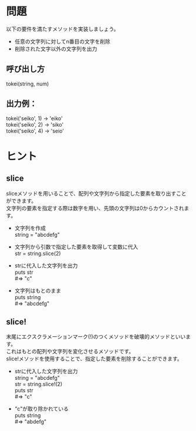 # 問題  
以下の要件を満たすメソッドを実装しましょう。  
  
* 任意の文字列に対してn番目の文字を削除  
* 削除された文字以外の文字列を出力  
  
## 呼び出し方  
tokei(string, num)  
  
## 出力例：  
tokei('seiko', 1) → 'eiko'  
tokei('seiko', 2) → 'siko'  
tokei('seiko', 4) → 'seio'  
  
# ヒント  
  
## slice
  
sliceメソッドを用いることで、配列や文字列から指定した要素を取り出すことができます。  
文字列の要素を指定する際は数字を用い、先頭の文字列は0からカウントされます。  
  
* 文字列を作成  
string = "abcdefg"  
  
* 文字列から引数で指定した要素を取得して変数に代入  
str = string.slice(2)  
  
* strに代入した文字列を出力  
puts str  
#=> "c"  
  
* 文字列はもとのまま  
puts string  
#=> "abcdefg"  
  
## slice!  
  
末尾にエクスクラメーションマーク(!)のつくメソッドを破壊的メソッドといいます。  
これはもとの配列や文字列を変化させるメソッドです。  
slice!メソッドを使用することで、指定した要素を削除することができます。  
  
* strに代入した文字列を出力  
string = "abcdefg"  
str = string.slice!(2)  
puts str  
#=> "c"  
  
* "c"が取り除かれている  
puts string  
#=> "abdefg"  
